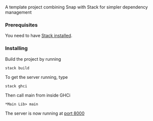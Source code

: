 A template project combining Snap with Stack for simpler dependency management

### Prerequisites

You need to have [Stack installed](https://www.haskell.org/downloads).

### Installing

Build the project by running

```
stack build
```

To get the server running, type

```
stack ghci
```

Then call main from inside GHCi
```
*Main Lib> main
```
The server is now running at [port 8000](http://localhost:8000)
